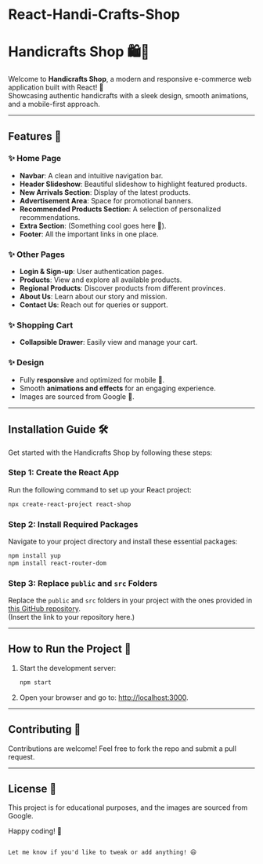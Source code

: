# React-Handi-Crafts-Shop


# Handicrafts Shop 🛍️🎨  
Welcome to **Handicrafts Shop**, a modern and responsive e-commerce web application built with React! 🚀  
Showcasing authentic handicrafts with a sleek design, smooth animations, and a mobile-first approach.  

---

## Features 🌟  
### ✨ Home Page  
- **Navbar**: A clean and intuitive navigation bar.  
- **Header Slideshow**: Beautiful slideshow to highlight featured products.  
- **New Arrivals Section**: Display of the latest products.  
- **Advertisement Area**: Space for promotional banners.  
- **Recommended Products Section**: A selection of personalized recommendations.  
- **Extra Section**: (Something cool goes here 🤔).  
- **Footer**: All the important links in one place.  

### ✨ Other Pages  
- **Login & Sign-up**: User authentication pages.  
- **Products**: View and explore all available products.  
- **Regional Products**: Discover products from different provinces.  
- **About Us**: Learn about our story and mission.  
- **Contact Us**: Reach out for queries or support.  

### ✨ Shopping Cart  
- **Collapsible Drawer**: Easily view and manage your cart.  

### ✨ Design  
- Fully **responsive** and optimized for mobile 📱.  
- Smooth **animations and effects** for an engaging experience.  
- Images are sourced from Google 📸.  

---




## Installation Guide 🛠️  
Get started with the Handicrafts Shop by following these steps:  
### Step 1: Create the React App  
Run the following command to set up your React project:  
```bash
npx create-react-project react-shop
```
### Step 2: Install Required Packages  
Navigate to your project directory and install these essential packages:  
```bash  
npm install yup  
npm install react-router-dom  
```  

### Step 3: Replace `public` and `src` Folders  
Replace the `public` and `src` folders in your project with the ones provided in [this GitHub repository](#).  
(Insert the link to your repository here.)  

---

## How to Run the Project 🚀  
1. Start the development server:  
   ```bash  
   npm start  
   ```  
2. Open your browser and go to: [http://localhost:3000](http://localhost:3000).  

---

## Contributing 🤝  
Contributions are welcome! Feel free to fork the repo and submit a pull request.  

---

## License 📜  
This project is for educational purposes, and the images are sourced from Google.  

Happy coding! 🎉  
```  

Let me know if you'd like to tweak or add anything! 😄
